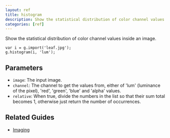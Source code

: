 ```yaml
---
layout: ref
title: histogram
description: Show the statistical distribution of color channel values inside an image.
categories: [ref]
---
```

Show the statistical distribution of color channel values inside an image.

    var i = g.import('leaf.jpg');
    g.histogram(i, 'lum');

## Parameters
- `image`: The input image.
- `channel`: The channel to get the values from, either of 'lum' (luminance of the pixel), 'red', 'green', 'blue' and 'alpha' values.
- `relative`: When true, divide the numbers in the list so that their sum total becomes 1, otherwise just return the number of occurrences.

## Related Guides
- [Imaging](/guide/image.html)
